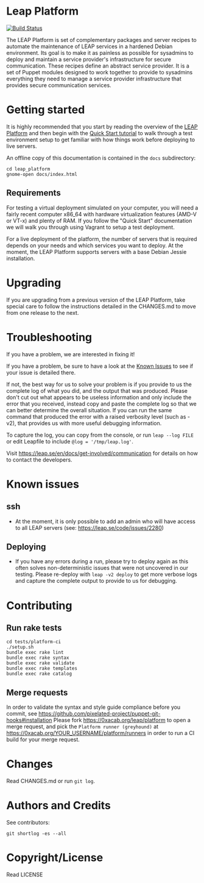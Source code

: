 Leap Platform
=============================

[![Build Status](https://0xacab.org/leap/platform/badges/master/build.svg)](https://0xacab.org/leap/platform/commits/master)

The LEAP Platform is set of complementary packages and server recipes to
automate the maintenance of LEAP services in a hardened Debian environment. Its
goal is to make it as painless as possible for sysadmins to deploy and maintain
a service provider's infrastructure for secure communication. These recipes
define an abstract service provider. It is a set of Puppet modules designed to
work together to provide to sysadmins everything they need to manage a service
provider infrastructure that provides secure communication services.

Getting started
=============================

It is highly recommended that you start by reading the overview of the [LEAP
Platform](https://leap.se/docs/platform) and then begin with the [Quick Start
tutorial](https://leap.se/en/docs/platform/tutorials/quick-start) to walk
through a test environment setup to get familiar with how things work before
deploying to live servers.

An offline copy of this documentation is contained in the `docs` subdirectory:

    cd leap_platform
    gnome-open docs/index.html

Requirements
-----------------------------

For testing a virtual deployment simulated on your computer, you will need a
fairly recent computer x86_64 with hardware virtualization features (AMD-V or
VT-x) and plenty of RAM. If you follow the "Quick Start" documentation we will
walk you through using Vagrant to setup a test deployment.

For a live deployment of the platform, the number of servers that is required
depends on your needs and which services you want to deploy. At the moment, the
LEAP Platform supports servers with a base Debian Jessie installation.

Upgrading
=============================

If you are upgrading from a previous version of the LEAP Platform, take special
care to follow the instructions detailed in the CHANGES.md to move from one
release to the next.

Troubleshooting
=============================

If you have a problem, we are interested in fixing it!

If you have a problem, be sure to have a look at the [Known
Issues](https://leap.se/docs/platform/known-issues) to see if your issue is
detailed there.

If not, the best way for us to solve your problem is if you provide to us the
complete log of what you did, and the output that was produced. Please don't
cut out what appears to be useless information and only include the error that
you received, instead copy and paste the complete log so that we can better
determine the overall situation. If you can run the same command that produced
the error with a raised verbosity level (such as -v2), that provides us with
more useful debugging information.

To capture the log, you can copy from the console, or run `leap --log FILE` or
edit Leapfile to include `@log = '/tmp/leap.log'`.

Visit https://leap.se/en/docs/get-involved/communication for details on how to
contact the developers.

Known issues
==============================

ssh
------------------------------

* At the moment, it is only possible to add an admin who will have access to
  all LEAP servers (see: https://leap.se/code/issues/2280)

Deploying
-------------------------------

* If you have any errors during a run, please try to deploy again as this often
  solves non-deterministic issues that were not uncovered in our testing.
  Please re-deploy with `leap -v2 deploy` to get more verbose logs and capture
  the complete output to provide to us for debugging.

Contributing
================================

Run rake tests
--------------

    cd tests/platform-ci
    ./setup.sh
    bundle exec rake lint
    bundle exec rake syntax
    bundle exec rake validate
    bundle exec rake templates
    bundle exec rake catalog

Merge requests
--------------

In order to validate the syntax and style guide compliance before you commit,
see https://github.com/pixelated-project/puppet-git-hooks#installation
Please fork https://0xacab.org/leap/platform to open a merge request,
and pick the `Platform runner (greyhound)` at https://0xacab.org/YOUR_USERNAME/platform/runners
in order to run a CI build for your merge request.

Changes
================================

Read CHANGES.md or run `git log`.

Authors and Credits
================================

See contributors:

    git shortlog -es --all


Copyright/License
================================

Read LICENSE
